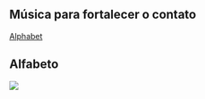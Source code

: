 <h2> Música para fortalecer o contato </h2>

[Alphabet](https://www.youtube.com/watch?v=UFaMBm8-7mQ)

<h2> Alfabeto </h2>

<img src="https://i.pinimg.com/originals/07/4a/29/074a29e1e53a2229af768e7a95b16351.png">
